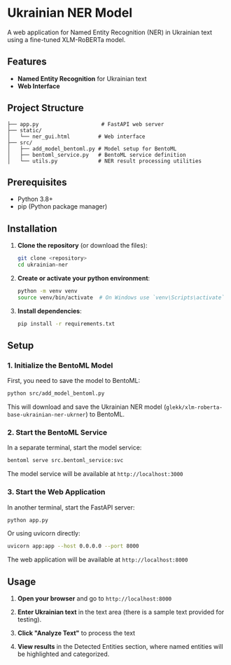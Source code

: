 # Ukrainian NER Model

A web application for Named Entity Recognition (NER) in Ukrainian text using a fine-tuned XLM-RoBERTa model.

## Features

- **Named Entity Recognition** for Ukrainian text
- **Web Interface**

## Project Structure

```
├── app.py                    # FastAPI web server
├── static/
│   └── ner_gui.html         # Web interface
├── src/
│   ├── add_model_bentoml.py # Model setup for BentoML
│   ├── bentoml_service.py   # BentoML service definition
│   └── utils.py             # NER result processing utilities
```

## Prerequisites

- Python 3.8+
- pip (Python package manager)

## Installation

1. **Clone the repository** (or download the files):
   ```bash
   git clone <repository>
   cd ukrainian-ner
   ```

2. **Create or activate your python environment**:
   ```bash
   python -m venv venv
   source venv/bin/activate  # On Windows use `venv\Scripts\activate`
   ```

3. **Install dependencies**:
   ```bash
   pip install -r requirements.txt
   ```

## Setup

### 1. Initialize the BentoML Model

First, you need to save the model to BentoML:

```bash
python src/add_model_bentoml.py
```

This will download and save the Ukrainian NER model (`glekk/xlm-roberta-base-ukrainian-ner-ukrner`) to BentoML.

### 2. Start the BentoML Service

In a separate terminal, start the model service:

```bash
bentoml serve src.bentoml_service:svc
```

The model service will be available at `http://localhost:3000`

### 3. Start the Web Application

In another terminal, start the FastAPI server:

```bash
python app.py
```

Or using uvicorn directly:

```bash
uvicorn app:app --host 0.0.0.0 --port 8000
```

The web application will be available at `http://localhost:8000`

## Usage

1. **Open your browser** and go to `http://localhost:8000`

2. **Enter Ukrainian text** in the text area (there is a sample text provided for testing). 

3. **Click "Analyze Text"** to process the text

4. **View results** in the Detected Entities section, where named entities will be highlighted and categorized.
